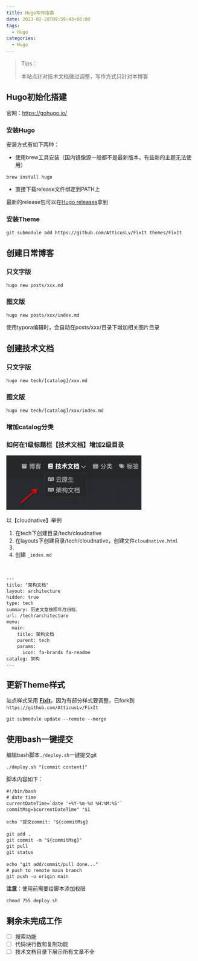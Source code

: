 ```yaml
---
title: Hugo写作指南
date: 2023-02-28T09:59:43+08:00
tags:
  - Hugo
categories:
  - Hugo
---
```

<!--more-->
> Tips：
>
> 本站点针对技术文档做过调整，写作方式只针对本博客

## Hugo初始化搭建

官网：https://gohugo.io/

### 安装Hugo

安装方式有如下两种：

- 使用brew工具安装（国内镜像源一般都不是最新版本，有些新的主题无法使用）

```
brew install hugo
```

- 直接下载release文件绑定到PATH上

最新的release包可以在[Hugo releases](https://github.com/gohugoio/hugo/releases)拿到 



### 安装Theme

```
git submodule add https://github.com/AtticusLv/FixIt themes/FixIt
```



## 创建日常博客

### 只文字版

```
hugo new posts/xxx.md
```

### 图文版

```
hugo new posts/xxx/index.md
```

使用typora编辑时，会自动在posts/xxx/目录下增加相关图片目录

## 创建技术文档

### 只文字版

```
hugo new tech/[catalog]/xxx.md
```

### 图文版

```
hugo new tech/[catalog]/xxx/index.md
```

### 增加catalog分类



### 如何在1级标题栏【技术文档】增加2级目录

![image-20230301130258500](index.assets/image-20230301130258500.png)

以【cloudnative】举例

1. 在tech下创建目录/tech/cloudnative
2. 在layouts下创建目录/tech/cloudnative，创建文件```cloudnative.html```
3. 
4. 创建 ```_index.md``` 



<br/>

```
---
title: "架构文档"
layout: architecture
hidden: true
type: tech
summary: 历史文章按照年月归档.
url: /tech/architecture
menu:
  main:
    title: 架构文档
    parent: tech
    params:
      icon: fa-brands fa-readme
catalog: 架构
---
```




## 更新Theme样式

站点样式采用 [**FixIt**](https://github.com/hugo-fixit/FixIt)，因为有部分样式要调整，已fork到 ```https://github.com/AtticusLv/FixIt```

```git
git submodule update --remote --merge
```



## 使用bash一键提交

编辑bash脚本```./deploy.sh```一键提交git

```
./deploy.sh "[commit content]"
```

脚本内容如下：

```
#!/bin/bash
# date time
currentDateTime=`date '+%Y-%m-%d %H:%M:%S'`
commitMsg=$currentDateTime" "$1

echo "提交commit: "${commitMsg}

git add .
git commit -m "${commitMsg}"
git pull
git status

echo "git add/commit/pull done..."
# push to remote main branch
git push -u origin main
```

**注意**：使用前需要给脚本添加权限

```
chmod 755 deploy.sh
```





## 剩余未完成工作

- [ ] 搜索功能
- [ ] 代码块行数和复制功能
- [ ] 技术文档目录下展示所有文章不全
